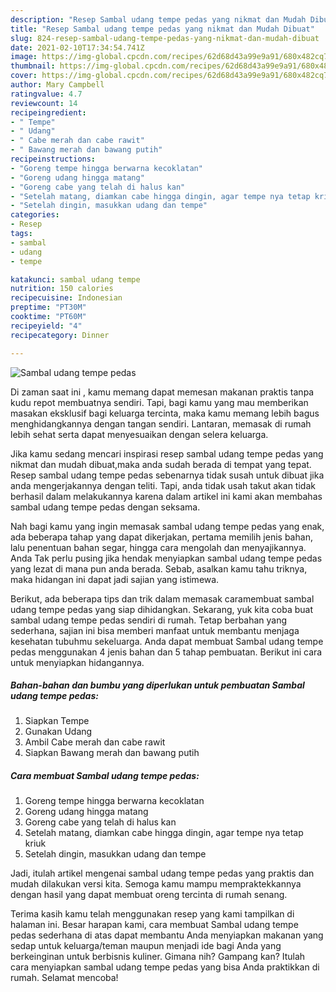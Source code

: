 ```yaml
---
description: "Resep Sambal udang tempe pedas yang nikmat dan Mudah Dibuat"
title: "Resep Sambal udang tempe pedas yang nikmat dan Mudah Dibuat"
slug: 824-resep-sambal-udang-tempe-pedas-yang-nikmat-dan-mudah-dibuat
date: 2021-02-10T17:34:54.741Z
image: https://img-global.cpcdn.com/recipes/62d68d43a99e9a91/680x482cq70/sambal-udang-tempe-pedas-foto-resep-utama.jpg
thumbnail: https://img-global.cpcdn.com/recipes/62d68d43a99e9a91/680x482cq70/sambal-udang-tempe-pedas-foto-resep-utama.jpg
cover: https://img-global.cpcdn.com/recipes/62d68d43a99e9a91/680x482cq70/sambal-udang-tempe-pedas-foto-resep-utama.jpg
author: Mary Campbell
ratingvalue: 4.7
reviewcount: 14
recipeingredient:
- " Tempe"
- " Udang"
- " Cabe merah dan cabe rawit"
- " Bawang merah dan bawang putih"
recipeinstructions:
- "Goreng tempe hingga berwarna kecoklatan"
- "Goreng udang hingga matang"
- "Goreng cabe yang telah di halus kan"
- "Setelah matang, diamkan cabe hingga dingin, agar tempe nya tetap kriuk"
- "Setelah dingin, masukkan udang dan tempe"
categories:
- Resep
tags:
- sambal
- udang
- tempe

katakunci: sambal udang tempe 
nutrition: 150 calories
recipecuisine: Indonesian
preptime: "PT30M"
cooktime: "PT60M"
recipeyield: "4"
recipecategory: Dinner

---
```



![Sambal udang tempe pedas](https://img-global.cpcdn.com/recipes/62d68d43a99e9a91/680x482cq70/sambal-udang-tempe-pedas-foto-resep-utama.jpg)

Di zaman  saat ini , kamu memang dapat memesan makanan praktis tanpa kudu repot membuatnya sendiri. Tapi, bagi kamu yang mau memberikan masakan eksklusif bagi keluarga tercinta, maka kamu memang lebih bagus menghidangkannya dengan tangan sendiri. Lantaran, memasak di rumah lebih sehat serta dapat menyesuaikan dengan selera keluarga.

Jika kamu sedang mencari inspirasi resep sambal udang tempe pedas yang nikmat dan mudah dibuat,maka anda sudah berada di tempat yang tepat. Resep sambal udang tempe pedas  sebenarnya tidak susah untuk dibuat jika anda mengerjakannya dengan teliti. Tapi, anda tidak usah takut akan tidak berhasil dalam melakukannya 
karena dalam artikel ini kami akan membahas sambal udang tempe pedas dengan seksama.  



Nah bagi kamu yang ingin memasak sambal udang tempe pedas yang enak, ada beberapa tahap yang dapat dikerjakan, pertama memilih jenis bahan, lalu penentuan bahan segar, hingga cara mengolah dan menyajikannya. Anda Tak perlu pusing jika hendak menyiapkan sambal udang tempe pedas yang lezat di mana pun anda berada. Sebab, asalkan kamu  tahu triknya, maka hidangan ini dapat jadi sajian yang istimewa.

Berikut, ada beberapa tips dan trik dalam memasak caramembuat sambal udang tempe pedas yang siap dihidangkan. Sekarang, yuk kita coba buat sambal udang tempe pedas sendiri di rumah. Tetap berbahan yang sederhana, sajian ini bisa memberi manfaat untuk membantu menjaga kesehatan tubuhmu sekeluarga. Anda dapat membuat Sambal udang tempe pedas menggunakan 4 jenis bahan dan 5 tahap pembuatan. Berikut ini cara untuk menyiapkan hidangannya.

<!--inarticleads1-->

##### Bahan-bahan dan bumbu yang diperlukan untuk pembuatan Sambal udang tempe pedas:

1. Siapkan  Tempe
1. Gunakan  Udang
1. Ambil  Cabe merah dan cabe rawit
1. Siapkan  Bawang merah dan bawang putih




<!--inarticleads2-->

##### Cara membuat Sambal udang tempe pedas:

1. Goreng tempe hingga berwarna kecoklatan
1. Goreng udang hingga matang
1. Goreng cabe yang telah di halus kan
1. Setelah matang, diamkan cabe hingga dingin, agar tempe nya tetap kriuk
1. Setelah dingin, masukkan udang dan tempe




Jadi, itulah artikel mengenai  sambal udang tempe pedas  yang praktis dan mudah dilakukan versi kita. Semoga kamu mampu mempraktekkannya dengan hasil yang dapat membuat oreng tercinta di rumah senang. 

Terima kasih kamu telah menggunakan resep yang kami tampilkan di halaman ini. Besar harapan kami, cara membuat  Sambal udang tempe pedas sederhana di atas dapat membantu Anda menyiapkan makanan yang sedap untuk keluarga/teman maupun menjadi ide bagi Anda yang berkeinginan untuk berbisnis kuliner. Gimana nih? Gampang kan? Itulah cara menyiapkan sambal udang tempe pedas yang bisa Anda praktikkan di rumah. Selamat mencoba!

